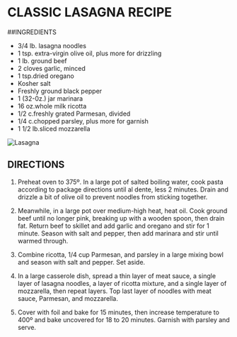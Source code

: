# CLASSIC LASAGNA RECIPE

##INGREDIENTS

* 3/4 lb. lasagna noodles
* 1 tsp. extra-virgin olive oil, plus more for drizzling
* 1 lb. ground beef
* 2 cloves garlic, minced
* 1 tsp.dried oregano
* Kosher salt
* Freshly ground black pepper
* 1 (32-0z.) jar marinara
* 16 oz.whole milk ricotta
* 1/2 c.freshly grated Parmesan, divided
* 1/4 c.chopped parsley, plus more for garnish
* 1 1/2 lb.sliced mozzarella 

![Lasagna](http://www.visitingbologna.it/wp-content/uploads/2013/12/lasagna-700x350.jpg)

## DIRECTIONS

1. Preheat oven to 375º. In a large pot of salted boiling water, cook pasta according to package directions until al dente, less 2 minutes. Drain and drizzle a bit of olive oil to prevent noodles from sticking together.

1. Meanwhile, in a large pot over medium-high heat, heat oil. Cook ground beef until no longer pink, breaking up with a wooden spoon, then drain fat. Return beef to skillet and add garlic and oregano and stir for 1 minute. Season with salt and pepper, then add marinara and stir until warmed through. 

1. Combine ricotta, 1/4 cup Parmesan, and parsley in a large mixing bowl and season with salt and pepper. Set aside.

1. In a large casserole dish, spread a thin layer of meat sauce, a single layer of lasagna noodles, a layer of ricotta mixture, and a  single layer of mozzarella, then repeat layers. Top last layer of noodles with meat sauce, Parmesan, and mozzarella. 

1. Cover with foil and bake for 15 minutes, then increase temperature to 400º and bake uncovered for 18 to 20 minutes. Garnish with parsley and serve. 

